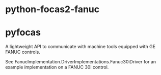 
# python-focas2-fanuc

# pyfocas

A lightweight API to communicate with machine tools equipped with GE FANUC controls.

See FanucImplementation.DriverImplementations.Fanuc30iDriver for an example implementation on a FANUC 30i control.

